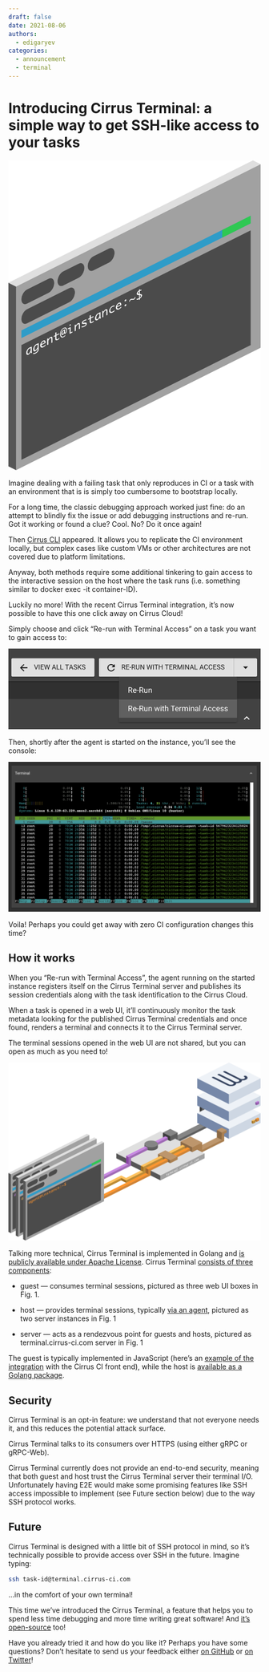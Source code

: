 ```yaml
---
draft: false
date: 2021-08-06
authors:
  - edigaryev
categories:
  - announcement
  - terminal
---
```


# Introducing Cirrus Terminal: a simple way to get SSH-like access to your tasks

![](/blog/images/terminal.png)

Imagine dealing with a failing task that only reproduces in CI or a task with an environment that is is simply too cumbersome to bootstrap locally.

For a long time, the classic debugging approach worked just fine: do an attempt to blindly fix the issue or add debugging instructions and re-run. Got it working or found a clue? Cool. No? Do it once again!

Then [Cirrus CLI](https://github.com/cirruslabs/cirrus-cli) appeared. It allows you to replicate the CI environment locally, but complex cases like custom VMs or other architectures are not covered due to platform limitations.

Anyway, both methods require some additional tinkering to gain access to the interactive session on the host where the task runs (i.e. something similar to docker exec -it container-ID).

Luckily no more! With the recent Cirrus Terminal integration, it’s now possible to have this one click away on Cirrus Cloud!

<!-- more -->

Simply choose and click “Re-run with Terminal Access” on a task you want to gain access to:

![](/blog/images/terminal-re-run.png)

Then, shortly after the agent is started on the instance, you’ll see the console:

![](/blog/images/terminal-ui.png)

Voila! Perhaps you could get away with zero CI configuration changes this time?

## How it works

When you “Re-run with Terminal Access”, the agent running on the started instance registers itself on the Cirrus Terminal server and publishes its session credentials along with the task identification to the Cirrus Cloud.

When a task is opened in a web UI, it’ll continuously monitor the task metadata looking for the published Cirrus Terminal credentials and once found, renders a terminal and connects it to the Cirrus Terminal server.

The terminal sessions opened in the web UI are not shared, but you can open as much as you need to!

![](/blog/images/terminal-schema.png)

Talking more technical, Cirrus Terminal is implemented in Golang and [is publicly available under Apache License](https://github.com/cirruslabs/terminal). Cirrus Terminal [consists of three components](https://github.com/cirruslabs/terminal#architecture):

* guest — consumes terminal sessions, pictured as three web UI boxes in Fig. 1.

* host — provides terminal sessions, typically [via an agent](https://github.com/cirruslabs/cirrus-ci-agent), pictured as two server instances in Fig. 1

* server — acts as a rendezvous point for guests and hosts, pictured as terminal.cirrus-ci.com server in Fig. 1

The guest is typically implemented in JavaScript (here’s an [example of the integration](https://github.com/cirruslabs/cirrus-ci-web/pull/384) with the Cirrus CI front end), while the host is [available as a Golang package](https://github.com/cirruslabs/terminal/tree/main/pkg/host).

## Security

Cirrus Terminal is an opt-in feature: we understand that not everyone needs it, and this reduces the potential attack surface.

Cirrus Terminal talks to its consumers over HTTPS (using either gRPC or gRPC-Web).

Cirrus Terminal currently does not provide an end-to-end security, meaning that both guest and host trust the Cirrus Terminal server their terminal I/O. Unfortunately having E2E would make some promising features like SSH access impossible to implement (see Future section below) due to the way SSH protocol works.

## Future

Cirrus Terminal is designed with a little bit of SSH protocol in mind, so it’s technically possible to provide access over SSH in the future. Imagine typing:

```bash
ssh task-id@terminal.cirrus-ci.com
```

…in the comfort of your own terminal!

This time we’ve introduced the Cirrus Terminal, a feature that helps you to spend less time debugging and more time writing great software! And [it’s open-source](https://github.com/cirruslabs/terminal) too!

Have you already tried it and how do you like it? Perhaps you have some questions? Don’t hesitate to send us your feedback either [on GitHub](https://github.com/cirruslabs/cirrus-ci-docs/issues/new/choose) or [on Twitter](https://twitter.com/cirrus_labs)!
